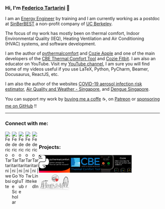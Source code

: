 ### Hi, I'm [Federico Tartarini][website] 👋

I am an [Energy Engineer](https://corsi.unibo.it/2cycle/EnergyEngineering) by training and I am currently working as a postdoc at [SinBerBEST](https://sinberbest.berkeley.edu) a non-profit company of [UC Berkeley](https://www.berkeley.edu). 

The focus of my work has mostly been on thermal comfort, Indoor Environmental Quality (IEQ), Heating Ventilation and Air Conditioning (HVAC) systems, and software development.

I am the author of [pythermalcomfort] and [Cozie Apple] and one of the main developers of the [CBE Thermal Comfort Tool] and [Cozie Fitbit]. I am also an educator on YouTube. Visit my [YouTube channel], I am sure you will find some of my videos useful if you use LaTeX, Python, PyCharm, Beamer, Docusaurus, ReactJS, etc.

I am also the author of the websites [COVID-19 aerosol infection risk estimator], [Air Quality and Weather - Singapore], and [Dengue Singapore].

You can support my work by [buying me a coffe] ☕, on [Patreon] or [sponsoring me on GitHub] !!

---
### Connect with me:

[<img align="left" alt="Federico Tartarini | website" width="22px" src="https://img.icons8.com/material-rounded/24/000000/user-male-circle.png" />][website]
[<img align="left" alt="Federico Tartarini | Google Scholar" width="22px" src="https://img.icons8.com/material-rounded/24/000000/google-scholar.png" />][scholar]
[<img align="left" alt="Federico Tartarini | YouTube" width="22px" src="https://cdn.jsdelivr.net/npm/simple-icons@v3/icons/youtube.svg" />][youtube]
[<img align="left" alt="Federico Tartarini | Twitter" width="22px" src="https://cdn.jsdelivr.net/npm/simple-icons@v3/icons/twitter.svg" />][twitter]
[<img align="left" alt="Federico Tartarini | LinkedIn" width="22px" src="https://cdn.jsdelivr.net/npm/simple-icons@v3/icons/linkedin.svg" />][linkedin]

<br />

### Projects:

[<img align="left" alt="pythermalcomfort" width="20%" src="https://github.com/FedericoTartarini/FedericoTartarini.github.io/blob/master/img/portfolio/pythermalcomfort.png" />][pythermalcomfort]
[<img align="left" alt="CBE Thermal Comfort Tool" width="20%" src="https://github.com/FedericoTartarini/FedericoTartarini.github.io/blob/master/img/portfolio/comforttool.png" />][CBE Thermal Comfort Tool]
[<img align="left" alt="Cozie Fitbit" width="20%" src="https://github.com/FedericoTartarini/FedericoTartarini.github.io/blob/master/img/portfolio/cozie.png" />][Cozie Fitbit]
[<img align="left" alt="Cozie Fitbit" width="20%" src="https://github.com/FedericoTartarini/FedericoTartarini.github.io/blob/master/img/portfolio/air-quality-sg-android.png" />][Air Quality and Weather - Singapore]


[website]: https://federicotartarini.github.io
[scholar]: https://scholar.google.com/citations?user=QcamSPwAAAAJ&hl=en
[twitter]: https://twitter.com/FedericoTartar1
[youtube]: https://www.youtube.com/channel/UCRjhrVMfeAurqHm4BnTNgyw?view_as=subscriber
[linkedin]: https://www.linkedin.com/in/federico-tartarini-3991995b/
[pythermalcomfort]: https://pythermalcomfort.readthedocs.io/en/latest/readme.html
[CBE Thermal Comfort Tool]: https://comfort.cbe.berkeley.edu
[Air Quality and Weather - Singapore]: https://weathersg.com
[Cozie Apple]: https://cozie-apple.app
[Cozie Fitbit]: https://cozie.app
[Dengue Singapore]: https://dengue-singapore.netlify.app
[COVID-19 aerosol infection risk estimator]: https://covid-infection-risk.netlify.app
[buying me a coffe]: https://www.buymeacoffee.com/FedericoT
[YouTube channel]: https://www.youtube.com/channel/UCRjhrVMfeAurqHm4BnTNgyw
[Patreon]: https://www.patreon.com/federicotartarini
[sponsoring me on GitHub]: https://github.com/sponsors/FedericoTartarini
